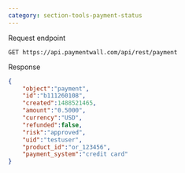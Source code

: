 ```yaml
---
category: section-tools-payment-status
---
```


Request endpoint

```
GET https://api.paymentwall.com/api/rest/payment
```

Response

```json
{
	"object":"payment",
	"id":"b111260108",
	"created":1488521465,
	"amount":"0.5000",
	"currency":"USD",
	"refunded":false,
	"risk":"approved",
	"uid":"testuser",
	"product_id":"or_123456",
	"payment_system":"credit card"
}
```
